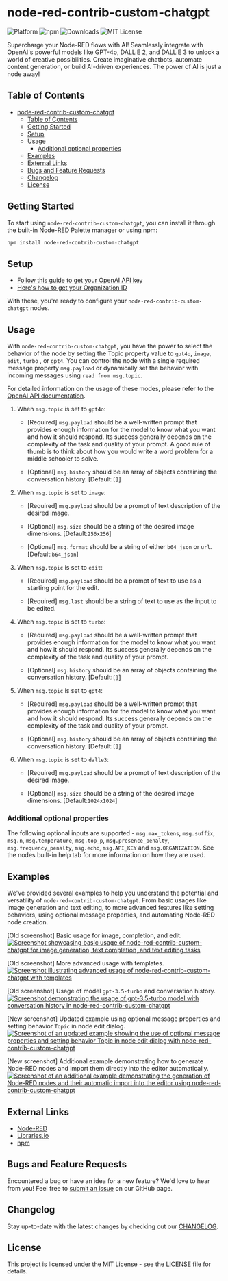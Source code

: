 # node-red-contrib-custom-chatgpt

![Platform](https://img.shields.io/badge/platform-Node--RED-red)
![npm](https://img.shields.io/npm/v/node-red-contrib-custom-chatgpt.svg)
![Downloads](https://img.shields.io/npm/dt/node-red-contrib-custom-chatgpt.svg)
![MIT License](https://img.shields.io/badge/license-MIT-blue.svg)

Supercharge your Node-RED flows with AI! Seamlessly integrate with OpenAI's powerful models like GPT-4o, DALL·E 2, and DALL·E 3 to unlock a world of creative possibilities. Create imaginative chatbots, automate content generation, or build AI-driven experiences. The power of AI is just a node away!

## Table of Contents

- [node-red-contrib-custom-chatgpt](#node-red-contrib-custom-chatgpt)
  - [Table of Contents](#table-of-contents)
  - [Getting Started](#getting-started)
  - [Setup](#setup)
  - [Usage](#usage)
    - [Additional optional properties](#additional-optional-properties)
  - [Examples](#examples)
  - [External Links](#external-links)
  - [Bugs and Feature Requests](#bugs-and-feature-requests)
  - [Changelog](#changelog)
  - [License](#license)

## Getting Started

To start using `node-red-contrib-custom-chatgpt`, you can install it through the built-in Node-RED Palette manager or using npm:

```sh
npm install node-red-contrib-custom-chatgpt
```

## Setup

- [Follow this guide to get your OpenAI API key](https://platform.openai.com/account/api-keys)
- [Here's how to get your Organization ID](https://platform.openai.com/account/org-settings)

With these, you're ready to configure your `node-red-contrib-custom-chatgpt` nodes.

## Usage

With `node-red-contrib-custom-chatgpt`, you have the power to select the behavior of the node by setting the Topic property value to `gpt4o`, `image`, `edit`, `turbo` , or `gpt4`. You can control the node with a single required message property `msg.payload` or dynamically set the behavior with incoming messages using `read from msg.topic`.

For detailed information on the usage of these modes, please refer to the [OpenAI API documentation](https://beta.openai.com/docs/).

1. When `msg.topic` is set to `gpt4o`:

   - [Required] `msg.payload` should be a well-written prompt that provides enough information for the model to know what you want and how it should respond. Its success generally depends on the complexity of the task and quality of your prompt. A good rule of thumb is to think about how you would write a word problem for a middle schooler to solve.

   - [Optional] `msg.history` should be an array of objects containing the conversation history. [Default:`[]`]
   
2. When `msg.topic` is set to `image`:

   - [Required] `msg.payload` should be a prompt of text description of the desired image.

   - [Optional] `msg.size` should be a string of the desired image dimensions. [Default:`256x256`]

   - [Optional] `msg.format` should be a string of either `b64_json` or `url`. [Default:`b64_json`]

3. When `msg.topic` is set to `edit`:

   - [Required] `msg.payload` should be a prompt of text to use as a starting point for the edit.

   - [Required] `msg.last` should be a string of text to use as the input to be edited.

4. When `msg.topic` is set to `turbo`:

   - [Required] `msg.payload` should be a well-written prompt that provides enough information for the model to know what you want and how it should respond. Its success generally depends on the complexity of the task and quality of your prompt.

   - [Optional] `msg.history` should be an array of objects containing the conversation history. [Default:`[]`]

5. When `msg.topic` is set to `gpt4`:

   - [Required] `msg.payload` should be a well-written prompt that provides enough information for the model to know what you want and how it should respond. Its success generally depends on the complexity of the task and quality of your prompt.

   - [Optional] `msg.history` should be an array of objects containing the conversation history. [Default:`[]`]

6. When `msg.topic` is set to `dalle3`:

   - [Required] `msg.payload` should be a prompt of text description of the desired image.

   - [Optional] `msg.size` should be a string of the desired image dimensions. [Default:`1024x1024`]
   
### Additional optional properties

The following optional inputs are supported - `msg.max_tokens`, `msg.suffix`, `msg.n`, `msg.temperature`, `msg.top_p`, `msg.presence_penalty`, `msg.frequency_penalty`, `msg.echo`, `msg.API_KEY` and `msg.ORGANIZATION`. See the nodes built-in help tab for more information on how they are used.

## Examples

We've provided several examples to help you understand the potential and versatility of `node-red-contrib-custom-chatgpt`. From basic usages like image generation and text editing, to more advanced features like setting behaviors, using optional message properties, and automating Node-RED node creation.

[Old screenshot] Basic usage for image, completion, and edit.
[![Screenshot showcasing basic usage of node-red-contrib-custom-chatgpt for image generation, text completion, and text editing tasks](/examples/example.png)](https://github.com/HaroldPetersInskipp/node-red-contrib-chatgpt/blob/main/examples/chatgpt.json)

[Old screenshot] More advanced usage with templates.
[![Screenshot illustrating advanced usage of node-red-contrib-custom-chatgpt with templates](/examples/example2.png)](https://github.com/HaroldPetersInskipp/node-red-contrib-chatgpt/blob/main/examples/chatgpt.json)

[Old screenshot] Usage of model `gpt-3.5-turbo` and conversation history.
[![Screenshot demonstrating the usage of `gpt-3.5-turbo` model with conversation history in node-red-contrib-custom-chatgpt](/examples/example3.png)](https://github.com/HaroldPetersInskipp/node-red-contrib-chatgpt/blob/main/examples/chatgpt.json)

[New screenshot] Updated example using optional message properties and setting behavior `Topic` in node edit dialog.
[![Screenshot of an updated example showing the use of optional message properties and setting behavior `Topic` in node edit dialog with node-red-contrib-custom-chatgpt](/examples/example4.png)](https://github.com/HaroldPetersInskipp/node-red-contrib-chatgpt/blob/main/examples/chatgpt.json)

[New screenshot] Additional example demonstrating how to generate Node-RED nodes and import them directly into the editor automatically.
[![Screenshot of an additional example demonstrating the generation of Node-RED nodes and their automatic import into the editor using node-red-contrib-custom-chatgpt](/examples/example5.png)](https://github.com/HaroldPetersInskipp/node-red-contrib-chatgpt/blob/main/examples/generate-node-red-nodes.json)

## External Links

- [Node-RED](https://flows.nodered.org/node/node-red-contrib-custom-chatgpt)
- [Libraries.io](https://libraries.io/npm/node-red-contrib-custom-chatgpt)
- [npm](https://www.npmjs.com/package/node-red-contrib-custom-chatgpt)

## Bugs and Feature Requests

Encountered a bug or have an idea for a new feature? We'd love to hear from you! Feel free to [submit an issue](https://github.com/HaroldPetersInskipp/node-red-contrib-chatgpt/issues) on our GitHub page.

## Changelog

Stay up-to-date with the latest changes by checking out our [CHANGELOG](https://github.com/HaroldPetersInskipp/node-red-contrib-chatgpt/blob/main/CHANGELOG.md).

## License

This project is licensed under the MIT License - see the [LICENSE](LICENSE) file for details.
